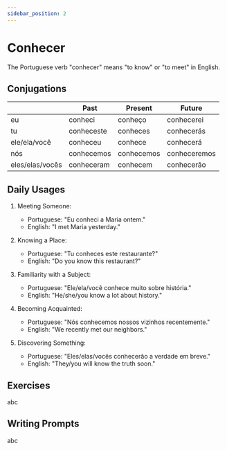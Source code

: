 ```yaml
---
sidebar_position: 2
---
```


# Conhecer

The Portuguese verb "conhecer" means "to know" or "to meet" in English.

## Conjugations

|                 | Past       | Present    | Future       |
| --------------- | ---------- | ---------- | ------------ |
| eu              | conheci    | conheço    | conhecerei   |
| tu              | conheceste | conheces   | conhecerás   |
| ele/ela/você    | conheceu   | conhece    | conhecerá    |
| nós             | conhecemos | conhecemos | conheceremos |
| eles/elas/vocês | conheceram | conhecem   | conhecerão   |

## Daily Usages

1. Meeting Someone:

   - Portuguese: "Eu conheci a Maria ontem."
   - English: "I met Maria yesterday."

2. Knowing a Place:

   - Portuguese: "Tu conheces este restaurante?"
   - English: "Do you know this restaurant?"

3. Familiarity with a Subject:

   - Portuguese: "Ele/ela/você conhece muito sobre história."
   - English: "He/she/you know a lot about history."

4. Becoming Acquainted:

   - Portuguese: "Nós conhecemos nossos vizinhos recentemente."
   - English: "We recently met our neighbors."

5. Discovering Something:

   - Portuguese: "Eles/elas/vocês conhecerão a verdade em breve."
   - English: "They/you will know the truth soon."

## Exercises

abc

## Writing Prompts

abc
